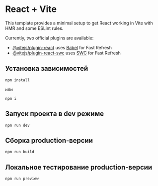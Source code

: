 # React + Vite

This template provides a minimal setup to get React working in Vite with HMR and some ESLint rules.

Currently, two official plugins are available:

- [@vitejs/plugin-react](https://github.com/vitejs/vite-plugin-react/blob/main/packages/plugin-react/README.md) uses [Babel](https://babeljs.io/) for Fast Refresh
- [@vitejs/plugin-react-swc](https://github.com/vitejs/vite-plugin-react-swc) uses [SWC](https://swc.rs/) for Fast Refresh

## Установка зависимостей

```shell
npm install
```

или

```shell
npm i
```

## Запуск проекта в dev режиме

```shell
npm run dev
```

## Сборка production-версии

```shell
npm run build
```

## Локальное тестирование production-версии

```shell
npm run preview
```